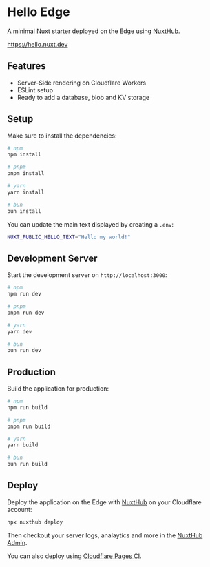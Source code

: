 # Hello Edge

A minimal [Nuxt](https://nuxt.com) starter deployed on the Edge using [NuxtHub](https://hub.nuxt.com).

https://hello.nuxt.dev

## Features

- Server-Side rendering on Cloudflare Workers
- ESLint setup
- Ready to add a database, blob and KV storage

## Setup

Make sure to install the dependencies:

```bash
# npm
npm install

# pnpm
pnpm install

# yarn
yarn install

# bun
bun install
```

You can update the main text displayed by creating a `.env`:

```bash
NUXT_PUBLIC_HELLO_TEXT="Hello my world!"
```

## Development Server

Start the development server on `http://localhost:3000`:

```bash
# npm
npm run dev

# pnpm
pnpm run dev

# yarn
yarn dev

# bun
bun run dev
```

## Production

Build the application for production:

```bash
# npm
npm run build

# pnpm
pnpm run build

# yarn
yarn build

# bun
bun run build
```

## Deploy


Deploy the application on the Edge with [NuxtHub](https://hub.nuxt.com) on your Cloudflare account:

```bash
npx nuxthub deploy
```

Then checkout your server logs, analaytics and more in the [NuxtHub Admin](https://admin.hub.nuxt.com).

You can also deploy using [Cloudflare Pages CI](https://hub.nuxt.com/docs/getting-started/deploy#cloudflare-pages-ci).

